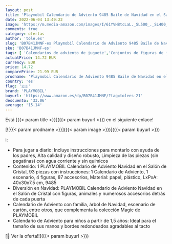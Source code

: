```yaml
---
layout: post
title: 'Playmobil Calendario de Adviento 9485 Baile de Navidad en el Salón de Cristal  A partir de 4 años'
date: 2022-06-04 13:49:22
image: 'https://m.media-amazon.com/images/I/61YVH8tcLaL._SL500_._SL400_.jpg'
comments: true
category: ofertas
author: 'tole.es'
slug: 'B07B41JMNF-es Playmobil Calendario de Adviento 9485 Baile de Navidad en...'
sku: 'B07B41JMNF-es'
tags: [ 'Calendarios de adviento de juguete','Conjuntos de figuras de juguete','Juguetes','Juguetes y juegos','Muñecos y figuras','adviento','navidad','playmobil','🇪🇸', ]
actualPrice: 14.72 EUR
currency: EUR
price: 14.72
comparePrice: 21.99 EUR
prodname: 'Playmobil Calendario de Adviento 9485 Baile de Navidad en el Salón de Cristal  A partir de 4 años'
country: 'es'
flag: '🇪🇸'
brand: 'PLAYMOBIL'
buyurl: 'https://www.amazon.es/dp/B07B41JMNF/?tag=tolees-21'
descuento: '33.06'
average: '15.14'
---
```


Está [{{< param title >}}]({{< param buyurl >}}) en el siguiente enlace!

[![{{< param prodname >}}]({{< param image >}})]({{< param buyurl >}})

ℹ️:

- Para jugar a diario: Incluye instrucciones para montarlo con ayuda de los padres, Alta calidad y diseño robusto, Limpieza de las piezas (sin pegatinas) con agua corriente y sin químicos
- Contenido: 1 PLAYMOBIL Calendario de Adviento Navidad en el Salón de Cristal, 93 piezas con instrucciones: 1 Calendario de Adviento, 1 escenario, 4 figuras, 87 accesorios, Material: papel, plástico, LxPxA: 40x30x7.5 cm, 9485
- Diversión en Navidad: PLAYMOBIL Calendario de Adviento Navidad en el Salón de Cristal con figuras, animales y numerosos accesorios detrás de cada puerta
- Calendario de Adviento con familia, árbol de Navidad, escenario de cartón, entre otros, que complementa la colección Magic de PLAYMOBIL
- Calendario de Adviento para niños a partir de 1,5 años: Ideal para el tamaño de sus manos y bordes redondeados agradables al tacto

[🛒 Ver la oferta!!]({{< param buyurl >}})
